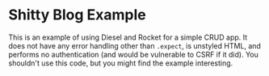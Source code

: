 Shitty Blog Example
====

This is an example of using Diesel and Rocket for a simple CRUD app. It does not
have any error handling other than `.expect`, is unstyled HTML, and performs no
authentication (and would be vulnerable to CSRF if it did). You shouldn't use
this code, but you might find the example interesting.
